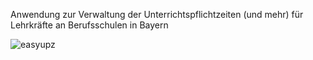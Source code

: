 Anwendung zur Verwaltung der Unterrichtspflichtzeiten (und mehr) für Lehrkräfte an Berufsschulen in Bayern

![easyupz](https://github.com/user-attachments/assets/495bd891-5960-43f7-9d1a-b27ee4b6edb8)





